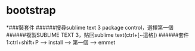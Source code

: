 # bootstrap
*###裝套件
######搜尋sublime text 3 package control，選擇第一個
######複製SUBLIME TEXT 3，貼回sublime text(ctrl+[~這格])
######套件1:ctrl+shift+P --> install --> 第一個 --> emmet
